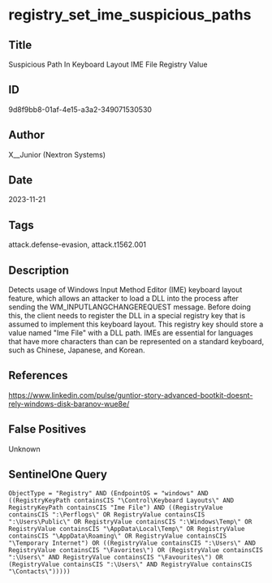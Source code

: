 # registry_set_ime_suspicious_paths

## Title
Suspicious Path In Keyboard Layout IME File Registry Value

## ID
9d8f9bb8-01af-4e15-a3a2-349071530530

## Author
X__Junior (Nextron Systems)

## Date
2023-11-21

## Tags
attack.defense-evasion, attack.t1562.001

## Description
Detects usage of Windows Input Method Editor (IME) keyboard layout feature, which allows an attacker to load a DLL into the process after sending the WM_INPUTLANGCHANGEREQUEST message.
Before doing this, the client needs to register the DLL in a special registry key that is assumed to implement this keyboard layout. This registry key should store a value named "Ime File" with a DLL path.
IMEs are essential for languages that have more characters than can be represented on a standard keyboard, such as Chinese, Japanese, and Korean.


## References
https://www.linkedin.com/pulse/guntior-story-advanced-bootkit-doesnt-rely-windows-disk-baranov-wue8e/

## False Positives
Unknown

## SentinelOne Query
```
ObjectType = "Registry" AND (EndpointOS = "windows" AND ((RegistryKeyPath containsCIS "\Control\Keyboard Layouts\" AND RegistryKeyPath containsCIS "Ime File") AND ((RegistryValue containsCIS ":\Perflogs\" OR RegistryValue containsCIS ":\Users\Public\" OR RegistryValue containsCIS ":\Windows\Temp\" OR RegistryValue containsCIS "\AppData\Local\Temp\" OR RegistryValue containsCIS "\AppData\Roaming\" OR RegistryValue containsCIS "\Temporary Internet") OR ((RegistryValue containsCIS ":\Users\" AND RegistryValue containsCIS "\Favorites\") OR (RegistryValue containsCIS ":\Users\" AND RegistryValue containsCIS "\Favourites\") OR (RegistryValue containsCIS ":\Users\" AND RegistryValue containsCIS "\Contacts\")))))

```